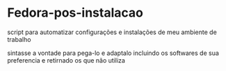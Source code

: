 # Fedora-pos-instalacao
script para automatizar configurações e instalações de meu ambiente de trabalho

sintasse a vontade para pega-lo e adaptalo incluindo os softwares de sua preferencia e retirnado os que não utiliza
